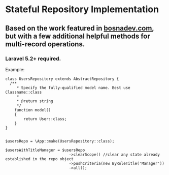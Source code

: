 # Stateful Repository Implementation

## Based on the work featured in [bosnadev.com]( https://bosnadev.com/2015/03/07/using-repository-pattern-in-laravel-5/), but with a few additional helpful methods for multi-record operations.

### Laravel 5.2+ required.

Example:
```
class UsersRepository extends AbstractRepository {
  /**
     * Specify the fully-qualified model name. Best use Classname::class
     *
     * @return string
     */
    function model()
    {
        return User::class;
    }
}


$usersRepo = \App::make(UsersRepository::class);

$usersWithTitleManager = $usersRepo
                            ->clearScope() //clear any state already established in the repo object
                            ->pushCriteria(new ByRoleTitle('Manager'))
                            ->all();

```